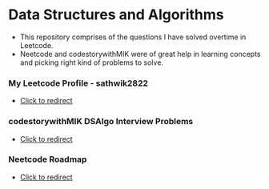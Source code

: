 # Data Structures and Algorithms

- This repository comprises of the questions I have solved overtime in Leetcode.
- Neetcode and codestorywithMIK were of great help in learning concepts and picking right kind of problems to solve.

### My Leetcode Profile - sathwik2822
- [Click to redirect]("https://https://leetcode.com/u/sathwik2822/")

### codestorywithMIK DSAlgo Interview Problems
- [Click to redirect]("https://github.com/MAZHARMIK/Interview_DS_Algo/")

### Neetcode Roadmap
- [Click to redirect]("https://neetcode.io/roadmap")



  

  
